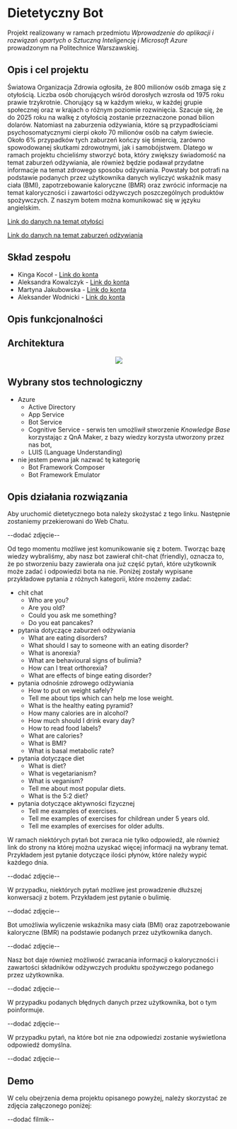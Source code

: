 # Dietetyczny Bot
Projekt realizowany w ramach przedmiotu *Wprowadzenie do aplikacji i rozwiązań opartych o Sztuczną Inteligencję i Microsoft Azure* prowadzonym na Politechnice Warszawskiej.

## Opis i cel projektu
Światowa Organizacja Zdrowia ogłosiła, że 800 milionów osób zmaga się z otyłością. Liczba osób chorujących wśród dorosłych wzrosła od 1975 roku prawie trzykrotnie. Chorujący są w każdym wieku, w każdej grupie społecznej oraz w krajach o różnym poziomie rozwinięcia. Szacuje się, że do 2025 roku na walkę z otyłością zostanie przeznaczone ponad bilion dolarów. Natomiast na zaburzenia odżywiania, które są przypadłościami psychosomatycznymi cierpi około 70 milionów osób na całym świecie. Około 6% przypadków tych zaburzeń kończy się śmiercią, zarówno spowodowanej skutkami zdrowotnymi, jak i samobójstwem. Dlatego w ramach projektu chcieliśmy stworzyć bota, który zwiększy świadomość na temat zaburzeń odżywiania, ale również będzie podawał przydatne informacje na temat zdrowego sposobu odżywiania. Powstały bot potrafi na podstawie podanych przez użytkownika danych wyliczyć wskaźnik masy ciała (BMI), zapotrzebowanie kaloryczne (BMR) oraz zwrócić informacje na temat kaloryczności i zawartości odżywczych poszczególnych produktów spożywczych. Z naszym botem można komunikować się w języku angielskim.

<a href="https://pulsmedycyny.pl/who-otylosc-to-choroba-ktora-dotyka-800-mln-ludzi-na-swiecie-1110168" target="_blank">Link do danych na temat otyłości</a>

<a href="https://psychologiawpraktyce.pl/artykul/zaburzenia-odzywiania-wsrod-dzieci-i-mlodziezy" target="_blank">Link do danych na temat zaburzeń odżywiania</a>

## Skład zespołu
* Kinga Kocoł - <a href="https://github.com/kingakocol" target="_blank">Link do konta</a>
* Aleksandra Kowalczyk - <a href="https://github.com/Olakow" target="_blank">Link do konta</a>
* Martyna Jakubowska - <a href="https://github.com/mjakubowska" target="_blank">Link do konta</a>
* Aleksander Wodnicki - <a href="https://github.com/AleksanderWodnicki" target="_blank">Link do konta</a>

## Opis funkcjonalności

## Architektura
<p align="center">
  <img src="https://user-images.githubusercontent.com/64069048/144723367-8dfed661-4a9c-414f-b923-1bacd1e96b69.png"/>
</p>

## Wybrany stos technologiczny
- Azure
  - Active Directory
  - App Service
  - Bot Service
  - Cognitive Service - serwis ten umożliwił stworzenie *Knowledge Base* korzystając z QnA Maker, z bazy wiedzy korzysta utworzony przez nas bot,
  - LUIS (Language Understanding)
- nie jestem pewna jak nazwać tę kategorię
  - Bot Framework Composer
  - Bot Framework Emulator

## Opis działania rozwiązania
Aby uruchomić dietetycznego bota należy skożystać z tego linku. Następnie zostaniemy przekierowani do Web Chatu.

--dodać zdjęcie--

Od tego momentu możliwe jest komunikowanie się z botem. Tworząc bazę wiedzy wybraliśmy, aby nasz bot zawierał chit-chat (friendly), oznacza to, że po stworzeniu bazy zawierała ona już część pytań, które użytkownik może zadać i odpowiedzi bota na nie. Poniżej zostały wypisane przykładowe pytania z różnych kategorii, które możemy zadać:
- chit chat
  - Who are you?
  - Are you old?
  - Could you ask me something?
  - Do you eat pancakes?
- pytania dotyczące zaburzeń odżywiania
  - What are eating disorders?
  - What should I say to someone with an eating disorder? 
  - What is anorexia?
  - What are behavioural signs of bulimia?
  - How can I treat orthorexia?
  - What are effects of binge eating disorder?
- pytania odnośnie zdrowego odżywiania
  - How to put on weight safely?
  - Tell me about tips which can help me lose weight.
  - What is the healthy eating pyramid?
  - How many calories are in alcohol?
  - How much should I drink evary day?
  - How to read food labels?
  - What are calories?
  - What is BMI?
  - What is basal metabolic rate?
- pytania dotyczące diet
  - What is diet?
  - What is vegetarianism?
  - What is veganism?
  - Tell me about most popular diets.
  - What is the 5:2 diet?
- pytania dotyczące aktywności fizycznej
  - Tell me examples of exercises.
  - Tell me examples of exercises for childrean under 5 years old.
  - Tell me examples of exercises for older adults.

W ramach niektórych pytań bot zwraca nie tylko odpowiedź, ale również link do strony na której można uzyskać więcej informacji na wybrany temat. Przykładem jest pytanie dotyczące ilości płynów, które należy wypić każdego dnia.

--dodać zdjęcie--

W przypadku, niektórych pytań możliwe jest prowadzenie dłuższej konwersacji z botem. Przykładem jest pytanie o bulimię.

--dodać zdjęcie--

Bot umożliwia wyliczenie wskaźnika masy ciała (BMI) oraz zapotrzebowanie kaloryczne (BMR) na podstawie podanych przez użytkownika danych.

--dodać zdjęcie--

Nasz bot daje również możliwość zwracania informacji o kaloryczności i zawartości składników odżywczych produktu spożywczego podanego przez użytkownika.

--dodać zdjęcie--

W przypadku podanych błędnych danych przez użytkownika, bot o tym poinformuje.

--dodać zdjęcie--

W przypadku pytań, na które bot nie zna odpowiedzi zostanie wyświetlona odpowiedź domyślna.

--dodać zdjęcie--

## Demo
W celu obejrzenia dema projektu opisanego powyżej, należy skorzystać ze zdjęcia załączonego poniżej:

--dodać filmik--
